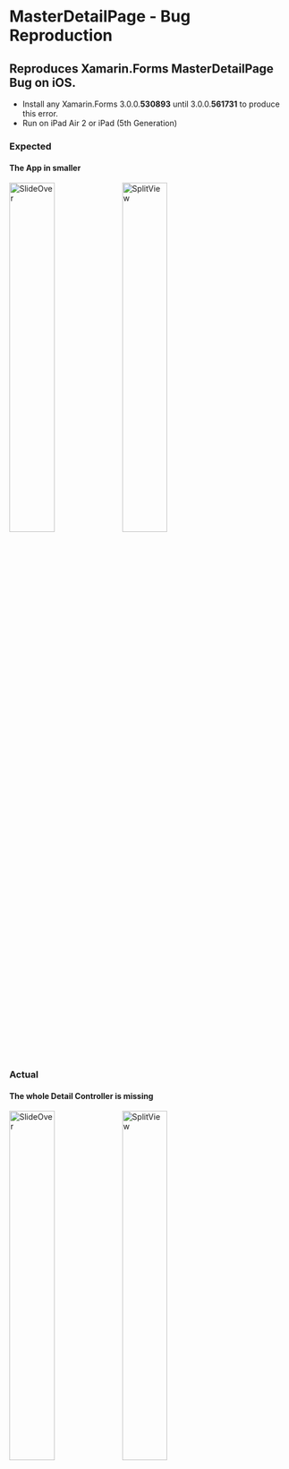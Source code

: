 # MasterDetailPage - Bug Reproduction

## Reproduces Xamarin.Forms MasterDetailPage Bug on iOS.
- Install any Xamarin.Forms 3.0.0.**530893** until 3.0.0.**561731** to produce this error.
- Run on iPad Air 2 or iPad (5th Generation)


### Expected
#### The App in smaller
<img title="SlideOver" src="https://user-images.githubusercontent.com/22082747/41602704-bcc924a8-73db-11e8-9cdc-57b1a3ca87f5.png" width="40%"/><img title="SplitView" src="https://user-images.githubusercontent.com/22082747/41603072-841d75ae-73dc-11e8-874b-b6f2b366ce6e.png" width="40%"/>

### Actual
#### The whole Detail Controller is missing
<img title="SlideOver" src="https://user-images.githubusercontent.com/22082747/41603187-c5464b32-73dc-11e8-87fc-ea78abf3ef42.png" width="40%"/><img title="SplitView" src="https://user-images.githubusercontent.com/22082747/41603223-d38d3fca-73dc-11e8-96fc-a7b7f1bd1fb6.png" width="40%"/>

